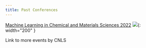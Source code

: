 ```yaml
---
title: Past Conferences
---
```

[Machine Learning in Chemical and Materials Sciences 2022]()
![](/assets/past_events/2023_logo.jpg){: width="200" }


Link to more events by CNLS
